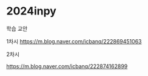 # 2024inpy

학습 교안 

1차시 
https://m.blog.naver.com/icbanq/222869451063

2차시 

https://m.blog.naver.com/icbanq/222874162899
